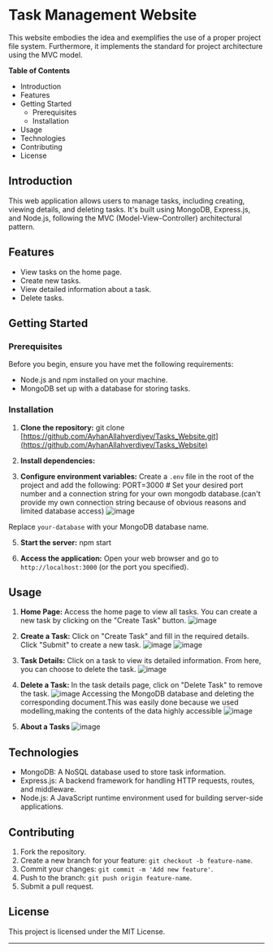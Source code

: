 # Task Management Website 
This website embodies the idea and exemplifies the use of a proper project file system. Furthermore, it implements the standard for project architecture using the MVC model.

**Table of Contents**
- Introduction
- Features
- Getting Started
  - Prerequisites
  - Installation
- Usage
- Technologies
- Contributing
- License

## Introduction

This web application allows users to manage tasks, including creating, viewing details, and deleting tasks. It's built using MongoDB, Express.js, and Node.js, following the MVC (Model-View-Controller) architectural pattern.

## Features

- View tasks on the home page.
- Create new tasks.
- View detailed information about a task.
- Delete tasks.

## Getting Started

### Prerequisites

Before you begin, ensure you have met the following requirements:
- Node.js and npm installed on your machine.
- MongoDB set up with a database for storing tasks.

### Installation

1. **Clone the repository:**
git clone [https://github.com/AyhanAllahverdiyev/Tasks_Website.git](https://github.com/AyhanAllahverdiyev/Tasks_Website)


2. **Install dependencies:**


3. **Configure environment variables:**
Create a `.env` file in the root of the project and add the following:
PORT=3000 # Set your desired port number and a connection string for your own mongodb database.(can't provide my own connection string because of obvious reasons and limited database access)
![image](https://github.com/AyhanAllahverdiyev/Tasks_Website/assets/115575562/568b1996-1086-49e7-8912-7551d58b7c7f)

Replace `your-database` with your MongoDB database name.


5. **Start the server:**
npm start


6. **Access the application:**
Open your web browser and go to `http://localhost:3000` (or the port you specified).

## Usage

1. **Home Page:**
Access the home page to view all tasks. You can create a new task by clicking on the "Create Task" button.
![image](https://github.com/AyhanAllahverdiyev/Tasks_Website/assets/115575562/6a81c94f-c3f0-43b4-882d-19b3b0dd5e0e)

2. **Create a Task:**
Click on "Create Task" and fill in the required details. Click "Submit" to create a new task.
![image](https://github.com/AyhanAllahverdiyev/Tasks_Website/assets/115575562/85cd17b7-5ab5-4398-8172-5a8f716d8f76)
![image](https://github.com/AyhanAllahverdiyev/Tasks_Website/assets/115575562/9fb3d926-265f-48b8-980b-1e6708b0084c)

3. **Task Details:**
Click on a task to view its detailed information. From here, you can choose to delete the task.
![image](https://github.com/AyhanAllahverdiyev/Tasks_Website/assets/115575562/36a77352-1e93-44f6-afa8-6815df74607c)

4. **Delete a Task:**
In the task details page, click on "Delete Task" to remove the task.
![image](https://github.com/AyhanAllahverdiyev/Tasks_Website/assets/115575562/feeca5bc-e750-43ae-bcac-3d6c513555c7)
Accessing the MongoDB database and deleting the corresponding document.This was easily done because we used modelling,making the contents of the data highly accessible
![image](https://github.com/AyhanAllahverdiyev/Tasks_Website/assets/115575562/b9d481f7-df90-4627-aca0-b50692c096a7)
5. **About a Tasks**
![image](https://github.com/AyhanAllahverdiyev/Tasks_Website/assets/115575562/52c5a17a-5019-4040-8c5b-7e793e42ace6)

## Technologies

- MongoDB: A NoSQL database used to store task information.
- Express.js: A backend framework for handling HTTP requests, routes, and middleware.
- Node.js: A JavaScript runtime environment used for building server-side applications.

## Contributing

1. Fork the repository.
2. Create a new branch for your feature: `git checkout -b feature-name`.
3. Commit your changes: `git commit -m 'Add new feature'`.
4. Push to the branch: `git push origin feature-name`.
5. Submit a pull request.

## License

This project is licensed under the MIT License.

---

